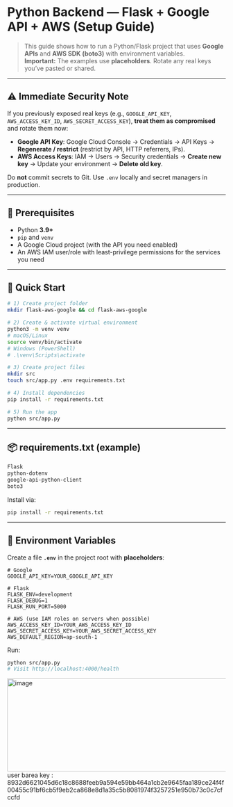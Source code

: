 # Python Backend — Flask + Google API + AWS (Setup Guide)

> This guide shows how to run a Python/Flask project that uses **Google APIs** and **AWS SDK (boto3)** with environment variables.  
> **Important:** The examples use **placeholders**. Rotate any real keys you’ve pasted or shared.

---

## ⚠️ Immediate Security Note

If you previously exposed real keys (e.g., `GOOGLE_API_KEY`, `AWS_ACCESS_KEY_ID`, `AWS_SECRET_ACCESS_KEY`), **treat them as compromised** and rotate them now:
- **Google API Key**: Google Cloud Console → Credentials → API Keys → **Regenerate / restrict** (restrict by API, HTTP referrers, IPs).
- **AWS Access Keys**: IAM → Users → Security credentials → **Create new key** → Update your environment → **Delete old key**.

Do **not** commit secrets to Git. Use `.env` locally and secret managers in production.

---

## 🧰 Prerequisites

- Python **3.9+**
- `pip` and `venv`
- A Google Cloud project (with the API you need enabled)
- An AWS IAM user/role with least-privilege permissions for the services you need

---

## 🚀 Quick Start

```bash
# 1) Create project folder
mkdir flask-aws-google && cd flask-aws-google

# 2) Create & activate virtual environment
python3 -m venv venv
# macOS/Linux
source venv/bin/activate
# Windows (PowerShell)
# .\venv\Scripts\activate

# 3) Create project files
mkdir src
touch src/app.py .env requirements.txt

# 4) Install dependencies
pip install -r requirements.txt

# 5) Run the app
python src/app.py
```

---

## 📦 requirements.txt (example)

```txt
Flask
python-dotenv
google-api-python-client
boto3
```

Install via:
```bash
pip install -r requirements.txt
```

---

## 🔐 Environment Variables

Create a file **`.env`** in the project root with **placeholders**:

```dotenv
# Google
GOOGLE_API_KEY=YOUR_GOOGLE_API_KEY

# Flask
FLASK_ENV=development
FLASK_DEBUG=1
FLASK_RUN_PORT=5000

# AWS (use IAM roles on servers when possible)
AWS_ACCESS_KEY_ID=YOUR_AWS_ACCESS_KEY_ID
AWS_SECRET_ACCESS_KEY=YOUR_AWS_SECRET_ACCESS_KEY
AWS_DEFAULT_REGION=ap-south-1
```


Run:
```bash
python src/app.py
# Visit http://localhost:4000/health
```
<img width="678" height="214" alt="image" src="https://github.com/user-attachments/assets/5a42ef57-b03f-47df-9ed4-8d6985e2a903" />
user barea key : 8932d6621045d6c18c8688feeb9a594e59bb464a1cb2e9645faa189ce24f4f00455c91bf6cb5f9eb2ca868e8d1a35c5b8081974f3257251e950b73c0c7cfccfd

